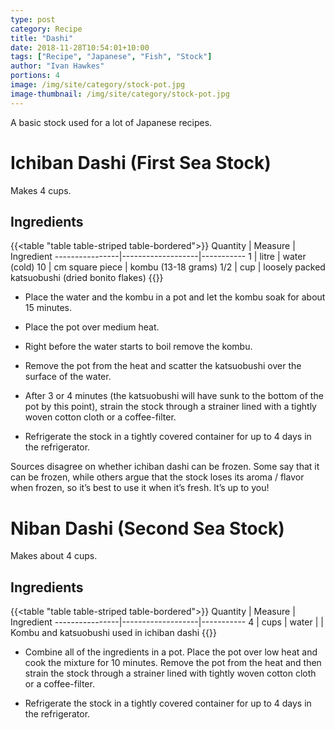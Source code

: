 ```yaml
---
type: post
category: Recipe
title: "Dashi"
date: 2018-11-28T10:54:01+10:00
tags: ["Recipe", "Japanese", "Fish", "Stock"]
author: "Ivan Hawkes"
portions: 4
image: /img/site/category/stock-pot.jpg
image-thumbnail: /img/site/category/stock-pot.jpg
---
```


A basic stock used for a lot of Japanese recipes.
<!--more-->

# Ichiban Dashi (First Sea Stock)

Makes 4 cups.

## Ingredients

{{<table "table table-striped table-bordered">}}
Quantity		| Measure 			| Ingredient
----------------|-------------------|-----------
1				| litre				| water (cold)
10				| cm square piece	| kombu (13-18 grams)
1/2				| cup				| loosely packed katsuobushi (dried bonito flakes)
{{</table>}}

* Place the water and the kombu in a pot and let the kombu soak for about 15 minutes.

* Place the pot over medium heat.

* Right before the water starts to boil remove the kombu.

* Remove the pot from the heat and scatter the katsuobushi over the surface of the water.

* After 3 or 4 minutes (the katsuobushi will have sunk to the bottom of the pot by this point), strain the stock through a strainer lined with a tightly woven cotton cloth or a coffee-filter.

* Refrigerate the stock in a tightly covered container for up to 4 days in the refrigerator.

Sources disagree on whether ichiban dashi can be frozen.  Some say that it can be frozen, while others argue that the stock loses its aroma / flavor when frozen, so it’s best to use it when it’s fresh.  It’s up to you!

# Niban Dashi (Second Sea Stock)

Makes about 4 cups.

## Ingredients

{{<table "table table-striped table-bordered">}}
Quantity		| Measure 			| Ingredient
----------------|-------------------|-----------
4				| cups				| water
				| 					| Kombu and katsuobushi used in ichiban dashi
{{</table>}}

* Combine all of the ingredients in a pot.  Place the pot over low heat and cook the mixture for 10 minutes.  Remove the pot from the heat and then strain the stock through a strainer lined with tightly woven cotton cloth or a coffee-filter.

* Refrigerate the stock in a tightly covered container for up to 4 days in the refrigerator.